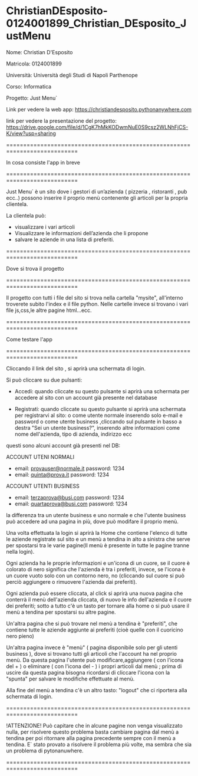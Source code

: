 # ChristianDEsposito-0124001899_Christian_DEsposito_JustMenu
Nome: Christian D'Esposito

Matricola: 0124001899

Università: Università degli Studi di Napoli Parthenope

Corso: Informatica

Progetto: Just Menu`

Link per vedere la web app: https://christiandesposito.pythonanywhere.com

link per vedere la presentazione del progetto: https://drive.google.com/file/d/1CgK7hMkKODwmNuE0S9csz2WLNhFjCS-K/view?usp=sharing

===========================================================================

In cosa consiste l'app in breve

===========================================================================

Just Menu` è un sito dove i gestori di un’azienda ( pizzeria , ristoranti , pub ecc..) possono inserire il proprio menù contenente gli articoli per la propria clientela. 

La clientela può: 

- visualizzare i vari articoli 
- Visualizzare le informazioni dell’azienda che li propone 
- salvare le aziende in una lista di preferiti.

===========================================================================

Dove si trova il progetto

===========================================================================

Il progetto con tutti i file del sito si trova nella cartella "mysite", all'interno troverete subito l'index e il file python. Nelle cartelle invece si trovano i vari file js,css,le altre pagine html...ecc.

===========================================================================

Come testare l'app

===========================================================================

Cliccando il link del sito , si aprirà una schermata di login.

Si può cliccare su due pulsanti:

- Accedi: quando cliccate su questo pulsante si aprirà una schermata per accedere al sito con un account già presente nel database

- Registrati: quando cliccate su questo pulsante si aprirà una schermata per registrarvi al sito: o come utente normale inserendo solo e-mail e password o come utente business ,cliccando sul pulsante in basso a destra "Sei un utente business?", inserendo altre informazioni come nome dell'azienda, tipo di azienda, indirizzo ecc

questi sono alcuni account già presenti nel DB:

ACCOUNT UTENI NORMALI
- email: provauser@normale.it   password: 1234
- email: quinta@prova.it        password: 1234

ACCOUNT UTENTI BUSINESS
- email: terzaprova@busi.com    password: 1234
- email: quartaprova@busi.com   password: 1234

la differenza tra un utente business e uno normale e che l'utente business può accedere ad una pagina in più, dove può modifare il proprio menù.  

Una volta effettuata la login si aprirà la Home che contiene l'elenco di tutte le aziende registrate sul sito e un menù a tendina in alto a sinistra che serve per spostarsi tra le varie pagine(Il menù è presente in tutte le pagine tranne nella login).

Ogni azienda ha le proprie informazioni e un'icona di un cuore, se il cuore è colorato di nero significa che l'azienda è tra i preferiti, invece, se l'icona è un cuore vuoto solo con un contorno nero, no (cliccando sul cuore si può perciò aggiungere o rimuovere l'azienda dai preferiti).

Ogni azienda può essere cliccata, al click si aprirà una nuova pagina che conterrà il menù dell'azienda cliccata, di nuovo le info dell'azienda e il cuore dei preferiti; sotto a tutto c'è un tasto per tornare alla home o si può usare il menù a tendina per spostarsi su altre pagine.

Un'altra pagina che si può trovare nel menù a tendina è "preferiti", che contiene tutte le aziende aggiunte ai preferiti (cioè quelle con il cuoricino nero pieno)

Un'altra pagina invece è "menù" ( pagina disponibile solo per gli utenti business ), dove si trovano tutti gli articoli che l'account ha nel proprio menù. Da questa pagina l'utente può modificare,aggiungere ( con l'icona del + ) o eliminare ( con l'icona del - ) i propri articoli dal menù ; prima di uscire da questa pagina bisogna ricordarsi di cliccare l'icona con la "spunta" per salvare le modifiche effettuate al menù.

Alla fine del menù a tendina c'è un altro tasto: "logout" che ci riportera alla schermata di login. 

===========================================================================

!ATTENZIONE! Può capitare che in alcune pagine non venga visualizzato nulla, per risolvere questo problema basta cambiare pagina dal menù a tendina per poi ritornare alla pagina precedente sempre con il menù a tendina. E` stato provato a risolvere il problema più volte, ma sembra che sia un problema di pytonanuwhere.

===========================================================================
